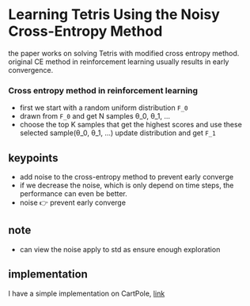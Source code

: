# Learning Tetris Using the Noisy Cross-Entropy Method

the paper works on solving Tetris with modified cross entropy method. original CE method in reinforcement learning usually results in early convergence.

### Cross entropy method in reinforcement learning
- first we start with a random uniform distribution ```F_0```
- drawn from ```F_0``` and get N samples θ_0, θ_1, ...
- choose the top K samples that get the highest scores and use these selected sample(θ_0, θ_1, ...) update distribution and get ```F_1```


## keypoints
- add noise to the cross-entropy method to prevent early converge
- if we decrease the noise, which is only depend on time steps, the performance can even be better.
- noise :point_right: prevent early converge

## note
- can view the noise apply to std as ensure enough exploration

## implementation
I have a simple implementation on CartPole, [link](https://gist.github.com/andrewliao11/d52125b52f76a4af73433e1cf8405a8f)
